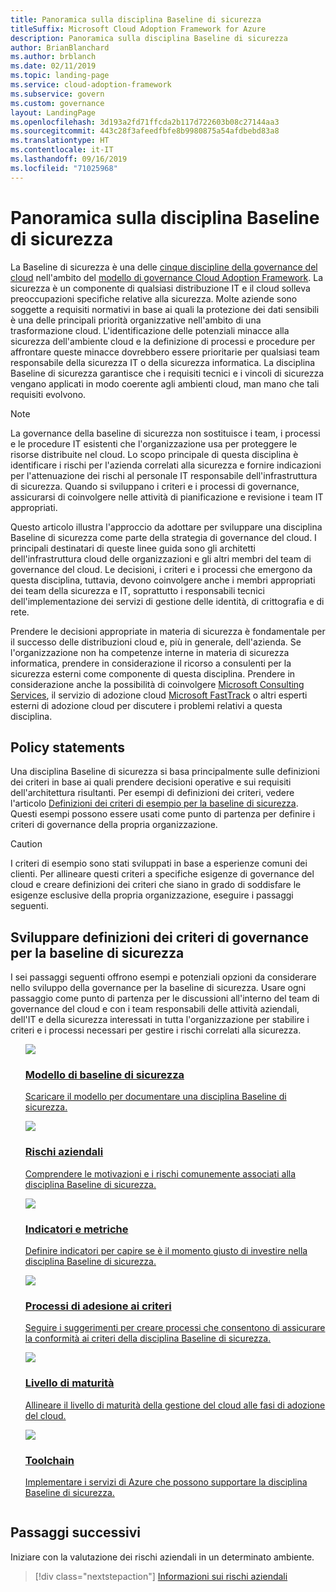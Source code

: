 ```yaml
---
title: Panoramica sulla disciplina Baseline di sicurezza
titleSuffix: Microsoft Cloud Adoption Framework for Azure
description: Panoramica sulla disciplina Baseline di sicurezza
author: BrianBlanchard
ms.author: brblanch
ms.date: 02/11/2019
ms.topic: landing-page
ms.service: cloud-adoption-framework
ms.subservice: govern
ms.custom: governance
layout: LandingPage
ms.openlocfilehash: 3d193a2fd71ffcda2b117d722603b08c27144aa3
ms.sourcegitcommit: 443c28f3afeedfbfe8b9980875a54afdbebd83a8
ms.translationtype: HT
ms.contentlocale: it-IT
ms.lasthandoff: 09/16/2019
ms.locfileid: "71025968"
---
```

# <a name="security-baseline-discipline-overview"></a>Panoramica sulla disciplina Baseline di sicurezza

La Baseline di sicurezza è una delle [cinque discipline della governance del cloud](../governance-disciplines.md) nell'ambito del [modello di governance Cloud Adoption Framework](../index.md). La sicurezza è un componente di qualsiasi distribuzione IT e il cloud solleva preoccupazioni specifiche relative alla sicurezza. Molte aziende sono soggette a requisiti normativi in base ai quali la protezione dei dati sensibili è una delle principali priorità organizzative nell'ambito di una trasformazione cloud. L'identificazione delle potenziali minacce alla sicurezza dell'ambiente cloud e la definizione di processi e procedure per affrontare queste minacce dovrebbero essere prioritarie per qualsiasi team responsabile della sicurezza IT o della sicurezza informatica. La disciplina Baseline di sicurezza garantisce che i requisiti tecnici e i vincoli di sicurezza vengano applicati in modo coerente agli ambienti cloud, man mano che tali requisiti evolvono.

> [!NOTE]
> La governance della baseline di sicurezza non sostituisce i team, i processi e le procedure IT esistenti che l'organizzazione usa per proteggere le risorse distribuite nel cloud. Lo scopo principale di questa disciplina è identificare i rischi per l'azienda correlati alla sicurezza e fornire indicazioni per l'attenuazione dei rischi al personale IT responsabile dell'infrastruttura di sicurezza. Quando si sviluppano i criteri e i processi di governance, assicurarsi di coinvolgere nelle attività di pianificazione e revisione i team IT appropriati.

Questo articolo illustra l'approccio da adottare per sviluppare una disciplina Baseline di sicurezza come parte della strategia di governance del cloud. I principali destinatari di queste linee guida sono gli architetti dell'infrastruttura cloud delle organizzazioni e gli altri membri del team di governance del cloud. Le decisioni, i criteri e i processi che emergono da questa disciplina, tuttavia, devono coinvolgere anche i membri appropriati dei team della sicurezza e IT, soprattutto i responsabili tecnici dell'implementazione dei servizi di gestione delle identità, di crittografia e di rete.

Prendere le decisioni appropriate in materia di sicurezza è fondamentale per il successo delle distribuzioni cloud e, più in generale, dell'azienda. Se l'organizzazione non ha competenze interne in materia di sicurezza informatica, prendere in considerazione il ricorso a consulenti per la sicurezza esterni come componente di questa disciplina. Prendere in considerazione anche la possibilità di coinvolgere [Microsoft Consulting Services](https://www.microsoft.com/enterprise/services), il servizio di adozione cloud [Microsoft FastTrack](https://azure.microsoft.com/programs/azure-fasttrack) o altri esperti esterni di adozione cloud per discutere i problemi relativi a questa disciplina.

## <a name="policy-statements"></a>Policy statements

Una disciplina Baseline di sicurezza si basa principalmente sulle definizioni dei criteri in base ai quali prendere decisioni operative e sui requisiti dell'architettura risultanti. Per esempi di definizioni dei criteri, vedere l'articolo [Definizioni dei criteri di esempio per la baseline di sicurezza](./policy-statements.md). Questi esempi possono essere usati come punto di partenza per definire i criteri di governance della propria organizzazione.

> [!CAUTION]
> I criteri di esempio sono stati sviluppati in base a esperienze comuni dei clienti. Per allineare questi criteri a specifiche esigenze di governance del cloud e creare definizioni dei criteri che siano in grado di soddisfare le esigenze esclusive della propria organizzazione, eseguire i passaggi seguenti.

## <a name="developing-security-baseline-governance-policy-statements"></a>Sviluppare definizioni dei criteri di governance per la baseline di sicurezza

I sei passaggi seguenti offrono esempi e potenziali opzioni da considerare nello sviluppo della governance per la baseline di sicurezza. Usare ogni passaggio come punto di partenza per le discussioni all'interno del team di governance del cloud e con i team responsabili delle attività aziendali, dell'IT e della sicurezza interessati in tutta l'organizzazione per stabilire i criteri e i processi necessari per gestire i rischi correlati alla sicurezza.

<!-- markdownlint-disable MD033 -->

<ul class="panelContent cardsE">
<li style="display: flex; flex-direction: column;">
    <a href="./template.md">
        <div class="cardSize">
            <div class="cardPadding" >
                <div class="card" >
                    <div class="cardImageOuter">
                        <div class="cardImage">
                            <img src="../../_images/govern/process-template.png" class="x-hidden-focus"/>
                        </div>
                    </div>
                    <div class="cardText" style="padding-left:0px;">
                        <h3>Modello di baseline di sicurezza</h3>
                        <p class="x-hidden-focus">Scaricare il modello per documentare una disciplina Baseline di sicurezza.</p>
                    </div>
                </div>
            </div>
        </div>
    </a>
</li><li style="display: flex; flex-direction: column;">
    <a href="./business-risks.md">
        <div class="cardSize">
            <div class="cardPadding" >
                <div class="card" >
                    <div class="cardImageOuter">
                        <div class="cardImage">
                            <img src="../../_images/govern/process-risks.png" class="x-hidden-focus"/>
                        </div>
                    </div>
                    <div class="cardText" style="padding-left:0px;">
                        <h3>Rischi aziendali</h3>
                        <p class="x-hidden-focus">Comprendere le motivazioni e i rischi comunemente associati alla disciplina Baseline di sicurezza.</p>
                    </div>
                </div>
            </div>
        </div>
    </a>
</li>
<li style="display: flex; flex-direction: column;">
    <a href="./metrics-tolerance.md">
        <div class="cardSize">
            <div class="cardPadding" >
                <div class="card" >
                    <div class="cardImageOuter">
                        <div class="cardImage">
                            <img src="../../_images/govern/process-metrics.png" class="x-hidden-focus"/>
                        </div>
                    </div>
                    <div class="cardText" style="padding-left:0px;">
                        <h3>Indicatori e metriche</h3>
                        <p class="x-hidden-focus">Definire indicatori per capire se è il momento giusto di investire nella disciplina Baseline di sicurezza.</p>
                    </div>
                </div>
            </div>
        </div>
    </a>
</li>
<li style="display: flex; flex-direction: column;">
    <a href="./compliance-processes.md">
        <div class="cardSize">
            <div class="cardPadding" >
                <div class="card" >
                    <div class="cardImageOuter">
                        <div class="cardImage">
                            <img src="../../_images/govern/process-enforce.png" class="x-hidden-focus"/>
                        </div>
                    </div>
                    <div class="cardText" style="padding-left:0px;">
                        <h3>Processi di adesione ai criteri</h3>
                        <p class="x-hidden-focus">Seguire i suggerimenti per creare processi che consentono di assicurare la conformità ai criteri della disciplina Baseline di sicurezza.</p>
                    </div>
                </div>
            </div>
        </div>
    </a>
</li>
<li style="display: flex; flex-direction: column;">
    <a href="./discipline-improvement.md">
        <div class="cardSize">
            <div class="cardPadding" >
                <div class="card" >
                    <div class="cardImageOuter">
                        <div class="cardImage">
                            <img src="../../_images/govern/process-maturity.png" class="x-hidden-focus"/>
                        </div>
                    </div>
                    <div class="cardText" style="padding-left:0px;">
                        <h3>Livello di maturità</h3>
                        <p class="x-hidden-focus">Allineare il livello di maturità della gestione del cloud alle fasi di adozione del cloud.</p>
                    </div>
                </div>
            </div>
        </div>
    </a>
</li>
<li style="display: flex; flex-direction: column;">
    <a href="./toolchain.md">
        <div class="cardSize">
            <div class="cardPadding" >
                <div class="card" >
                    <div class="cardImageOuter">
                        <div class="cardImage">
                            <img src="../../_images/govern/process-toolchain.png" class="x-hidden-focus"/>
                        </div>
                    </div>
                    <div class="cardText" style="padding-left:0px;">
                        <h3>Toolchain</h3>
                        <p class="x-hidden-focus">Implementare i servizi di Azure che possono supportare la disciplina Baseline di sicurezza.</p>
                    </div>
                </div>
            </div>
        </div>
    </a>
</li>
</ul>

<!-- markdownlint-enable MD033 -->

## <a name="next-steps"></a>Passaggi successivi

Iniziare con la valutazione dei rischi aziendali in un determinato ambiente.

> [!div class="nextstepaction"]
> [Informazioni sui rischi aziendali](./business-risks.md)
